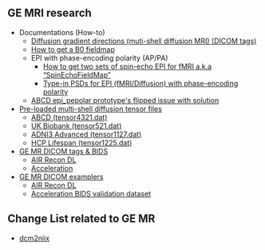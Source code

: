 ## GE MRI research
- Documentations (How-to)
  - [Diffusion gradient directions (muti-shell diffusion MRI) (DICOM tags)](https://github.com/mr-jaemin/ge-mri/blob/main/doc/GE_tensor.pdf)
  - [How to get a B0 fieldmap](https://github.com/mr-jaemin/ge-mri/blob/main/doc/B0_fieldmap.pdf)
  - EPI with phase-encoding polarity (AP/PA)
    - [How to get two sets of spin-echo EPI for fMRI a.k.a “SpinEchoFieldMap”](https://github.com/mr-jaemin/ge-mri/blob/main/doc/SE_EPI_fMRI_Fieldmap.pdf)
    - [Type-in PSDs for EPI (fMRI/Diffusion) with phase-encoding polarity](https://github.com/mr-jaemin/ge-mri/blob/main/doc/GE_EPI_PhaseEncoding.pdf)
  - [ABCD epi_pepolar prototype's flipped issue with solution](https://github.com/mr-jaemin/ge-mri/blob/main/doc/ABCD_epi_pepolar.pdf) 
- [Pre-loaded multi-shell diffusion tensor files](https://github.com/mr-jaemin/ge-mri/tree/main/tensor)
  - [ABCD (tensor4321.dat)](https://github.com/mr-jaemin/ge-mri/raw/main/tensor/tensor4321.dat)
  - [UK Biobank (tensor521.dat)](https://github.com/mr-jaemin/ge-mri/raw/main/tensor/tensor521.dat)
  - [ADNI3 Advanced (tensor1127.dat)](https://github.com/mr-jaemin/ge-mri/raw/main/tensor/tensor1127.dat)
  - [HCP Lifespan (tensor1225.dat)](https://github.com/mr-jaemin/ge-mri/raw/main/tensor/tensor1225.dat)
- [GE MR DICOM tags & BIDS](https://github.com/mr-jaemin/ge-mri/tree/main/DICOM)
  - [AIR Recon DL](https://github.com/mr-jaemin/ge-mri/tree/main/DICOM#air-recon-dl)   
  - [Acceleration](https://github.com/mr-jaemin/ge-mri/tree/main/DICOM#acceleration)
- [GE MR DICOM examplers](https://github.com/mr-jaemin/ge-mri/tree/main/data)
  - [AIR Recon DL](https://github.com/mr-jaemin/ge-mri/tree/main/data#ge-air-recon-dl)
  - [Acceleration BIDS validation dataset](https://github.com/mr-jaemin/ge-mri/tree/main/data#ge-acceleration-bids-validation-dataset)

## Change List related to GE MR
- [dcm2niix](https://github.com/mr-jaemin/ge-mri/tree/main/dcm2niix)

